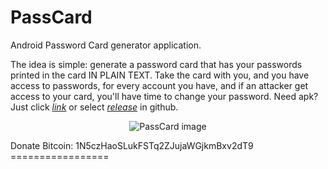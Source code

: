 PassCard
================

Android Password Card generator application.

The idea is simple: generate a password card that has your passwords printed in the card IN PLAIN TEXT. Take the card with you, and you have access to passwords, for every account you have, and if an attacker get access to your card, you'll have time to change your password.
Need apk? Just click _[link](https://github.com/passcard4android/PassCard/raw/master/build/PassCard.apk)_ or select _[release](https://github.com/passcard4android/PassCard/releases)_ in github.  
<p align="center">
  <img src="https://github.com/passcard4android/PassCard/raw/master/ic_launcher-web.png" alt= "PassCard image"/>
</p>
Donate Bitcoin: 1N5czHaoSLukFSTq2ZJujaWGjkmBxv2dT9
=================
